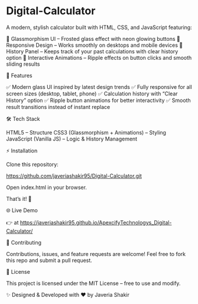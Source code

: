 # Digital-Calculator
A modern, stylish calculator built with HTML, CSS, and JavaScript featuring:

🔮 Glassmorphism UI – Frosted glass effect with neon glowing buttons
📱 Responsive Design – Works smoothly on desktops and mobile devices
📝 History Panel – Keeps track of your past calculations with clear history option
🎨 Interactive Animations – Ripple effects on button clicks and smooth sliding results

🚀 Features

✅ Modern glass UI inspired by latest design trends
✅ Fully responsive for all screen sizes (desktop, tablet, phone)
✅ Calculation history with “Clear History” option
✅ Ripple button animations for better interactivity
✅ Smooth result transitions instead of instant replace

🛠️ Tech Stack

HTML5 – Structure
CSS3 (Glassmorphism + Animations) – Styling
JavaScript (Vanilla JS) – Logic & History Management

⚡ Installation

Clone this repository:

https://github.com/javeriashakir95/Digital-Calculator.git

Open index.html in your browser.

That’s it! 🎉

🌐 Live Demo

👉 at https://javeriashakir95.github.io/ApexcifyTechnologys_Digital-Calculator/

🤝 Contributing

Contributions, issues, and feature requests are welcome!
Feel free to fork this repo and submit a pull request.

📝 License

This project is licensed under the MIT License – free to use and modify.

✨ Designed & Developed with ❤️ by Javeria Shakir

